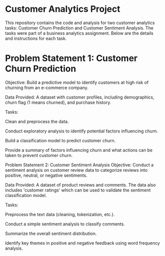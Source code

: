 # Customer Analytics Project
This repository contains the code and analysis for two customer analytics tasks: Customer Churn Prediction and Customer Sentiment Analysis. The tasks were part of a business analytics assignment. Below are the details and instructions for each task.

# Problem Statement 1: Customer Churn Prediction
Objective: Build a predictive model to identify customers at high risk of churning from an e-commerce company.

Data Provided: A dataset with customer profiles, including demographics, churn flag (1 means churned), and purchase history.

Tasks:

Clean and preprocess the data.

Conduct exploratory analysis to identify potential factors influencing churn.

Build a classification model to predict customer churn.

Provide a summary of factors influencing churn and what actions can be taken to prevent customer churn.


Problem Statement 2: Customer Sentiment Analysis
Objective: Conduct a sentiment analysis on customer review data to categorize reviews into positive, neutral, or negative sentiments.

Data Provided: A dataset of product reviews and comments. The data also includes 'customer ratings' which can be used to validate the sentiment classification model.

Tasks:

Preprocess the text data (cleaning, tokenization, etc.).

Conduct a simple sentiment analysis to classify comments.

Summarize the overall sentiment distribution.

Identify key themes in positive and negative feedback using word frequency analysis.


